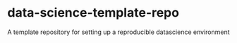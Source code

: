 # data-science-template-repo
A template repository for setting up a reproducible datascience environment
